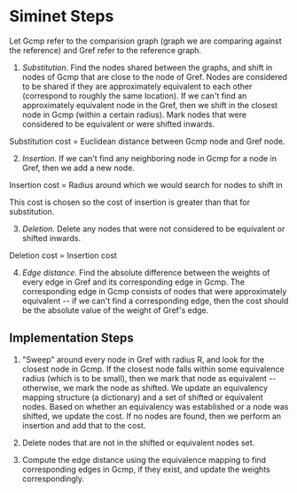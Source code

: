 # Siminet Steps

Let Gcmp refer to the comparision graph (graph we are comparing against the 
reference) and Gref refer to the reference graph.

1. *Substitution*. Find the nodes shared between the graphs, and shift in nodes
of Gcmp that are close to the node of Gref. Nodes are considered to be shared
if they are approximately equivalent to each other (correspond to roughly the same
location). If we can't find an approximately equivalent node in the Gref, then
we shift in the closest node in Gcmp (within a certain radius). Mark nodes
that were considered to be equivalent or were shifted inwards.

Substitution cost = Euclidean distance between Gcmp node and Gref node.

2. *Insertion.* If we can't find any neighboring node in Gcmp for a node in Gref, then
we add a new node.

Insertion cost = Radius around which we would search for nodes to shift in

This cost is chosen so the cost of insertion is greater than that for substitution.

3. *Deletion.* Delete any nodes that were not considered to be equivalent or shifted
inwards. 

Deletion cost = Insertion cost

4. *Edge distance.* Find the absolute difference between the weights of every edge
in Gref and its corresponding edge in Gcmp. The corresponding edge in Gcmp
consists of nodes that were approximately equivalent -- if we can't find a 
corresponding edge, then the cost should be the absolute value of the weight
of Gref's edge.

## Implementation Steps

1. "Sweep" around every node in Gref with radius R, and look for the closest node
in Gcmp. If the closest node falls within some equivalence radius (which is
to be small), then we mark that node as equivalent -- otherwise, we mark the node
as shifted. We update an equivalency mapping structure (a dictionary) and a set
of shifted or equivalent nodes. Based on whether an equivalency was established or
a node was shifted, we update the cost. If no nodes are found, then we perform an 
insertion and add that to the cost.

2. Delete nodes that are not in the shifted or equivalent nodes set.

3. Compute the edge distance using the equivalence mapping to find corresponding
edges in Gcmp, if they exist, and update the weights correspondingly.
